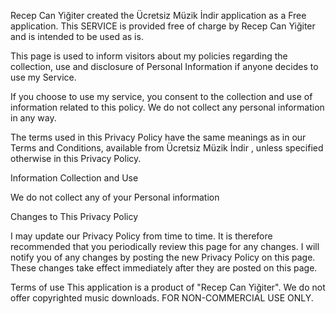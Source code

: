 Recep Can Yiğiter created the Ücretsiz Müzik İndir application as a Free application. This SERVICE is provided free of charge by Recep Can Yiğiter and is intended to be used as is.

This page is used to inform visitors about my policies regarding the collection, use and disclosure of Personal Information if anyone decides to use my Service.

If you choose to use my service, you consent to the collection and use of information related to this policy. We do not collect any personal information in any way.

The terms used in this Privacy Policy have the same meanings as in our Terms and Conditions, available from Ücretsiz Müzik İndir , unless specified otherwise in this Privacy Policy.

Information Collection and Use

We do not collect any of your Personal information

Changes to This Privacy Policy

I may update our Privacy Policy from time to time. It is therefore recommended that you periodically review this page for any changes. I will notify you of any changes by posting the new Privacy Policy on this page. These changes take effect immediately after they are posted on this page.


Terms of use
This application is a product of "Recep Can Yiğiter". We do not offer copyrighted music downloads. FOR NON-COMMERCIAL USE ONLY.
